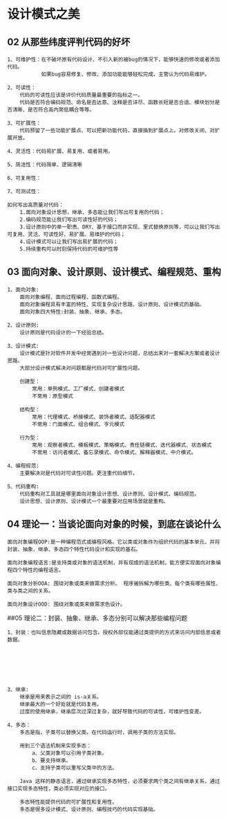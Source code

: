 # 设计模式之美

## 02 从那些纬度评判代码的好坏
    
    1、可维护性：在不破坏原有代码设计、不引入新的被bug的情况下，能够快速的修改或者添加代码。  
               如果bug容易修复、修改、添加功能能够轻松完成，主管认为代码易维护。

    2、可读性：
        代码的可读性应该是评价代码质量最重要的指标之一。
        代码是否符合编码规范、命名是否达意、注释是否详尽、函数长短是否合适、模块划分是否清晰、是否符合高内聚低耦合等等。

    3、可扩展性：
        代码预留了一些功能扩展点、可以把新功能代码，直接插到扩展点上。对修改关闭、对扩展开放。

    4、灵活性：代码易扩展、易复用、或者易用。

    5、简洁性：代码简单、逻辑清晰
    
    6、可复用性：
    
    7、可测试性：

    如何写出高质量对代码：
        1.面向对象设计思想，继承、多态能让我们写出可复用的代码； 
        2.编码规范能让我们写出可读性好的代码； 
        3.设计原则中的单一职责、DRY、基于接口而非实现、里式替换原则等，可以让我们写出可复用、灵活、可读性好、易扩展、易维护的代码； 
        4.设计模式可以让我们写出易扩展的代码； 
        5.持续重构可以时刻保持代码的可维护性等
        
## 03 面向对象、设计原则、设计模式、编程规范、重构

    1、面向对象:
        面向对象编程、面向过程编程、函数式编程。
        面向对象编程具有丰富的特性、实现复杂设计思路、设计原则、设计模式的基础。 
        面向对象四大特性:封装、抽象、继承、多态。
       
    2、设计原则:
        设计原则是代码设计的一下经验总结。

    3、设计模式:
        设计模式是针对软件开发中经常遇到对一些设计问题，总结出来对一套解决方案或者设计思路。
        大部分设计模式解决对问题都是代码对可扩展性问题。
                
        创建型：
            常用：单例模式、工厂模式、创建者模式
            不常用：原型模式
        
        结构型：
            常用：代理模式、桥接模式、装饰者模式、适配器模式
            不常用：门面模式、组合模式、亨元模式
        
        行为型：
            常用：观察者模式、模板模式、策略模式、责任链模式、迭代器模式、状态模式
            不常用：访问者模式、备忘录模式、命令模式、解释器模式、中介模式。

    4、编程规范:
        主要解决对是代码对可读性问题。更注重代码细节。
    
    5、代码重构:
        代码重构对工具就是哪里面向对象设计思想、设计原则、设计模式、编码规范。
        设计思想、设计原则、设计模式一个最重要对应用场景就是重构。
        
## 04 理论一：当谈论面向对象的时候，到底在谈论什么
    
    面向对象编程OOP:是一种编程范式或编程风格。它以类或对象作为组织代码的基本单元，并将封装、抽象、继承、多态四个特性代码设计和实现的基石。
    
    面向对象编程语言:是支持类或对象的语法机制，并有现成的语法机制，能方便实现面向对象编程四个特性的编程语言。
    
    面向对象分析OOA: 围绕对象或类来做需求分析。 程序被拆解为哪些类、每个类有哪些属性、类与类之间的关系。
    
    面向对象设计OOD: 围绕对象或类来做需求色设计。
    
##05 理论二：封装、抽象、继承、多态分别可以解决那些编程问题

    1、封装：也叫信息隐藏或数据访问包含。授权外部仅能通过类提供的方式来访问内部信息或者数据。


    
    
    

    
    3、继承:
        继承是用来表示之间的 is-a关系。
        继承最大的一个好处就是代码复用。
        过度的使用继承，继承层次过深过复杂，就好导致代码的可读性，可维护性变差。
        
    4、多态：
        多态是指，子类可以替换父类。在代码运行时，调用子类的方法实现。
        
        用到三个语法机制来实现多态：
            a、父类对象可以引用子类对象。
            b、要支持继承。
            c、支持子类可以重写父类中的方法。  
            
        Java 这样的静态语言，通过继承实现多态特性，必须要求两个类之间有继承关系，通过接口实现多态特性，类必须实现对应的接口。
        
        多态特性能提供代码的可扩展性和复用性。
        多态是很多设计模式、设计原则、编程技巧的代码实现基础。
        
        

























                
    
    
